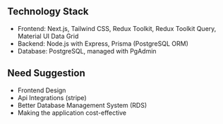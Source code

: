 
## Technology Stack

- Frontend: Next.js, Tailwind CSS, Redux Toolkit, Redux Toolkit Query, Material UI Data Grid
- Backend: Node.js with Express, Prisma (PostgreSQL ORM)
- Database: PostgreSQL, managed with PgAdmin

## Need Suggestion

- Frontend Design
- Api Integrations (stripe)
- Better Database Management System (RDS)
- Making the application cost-effective